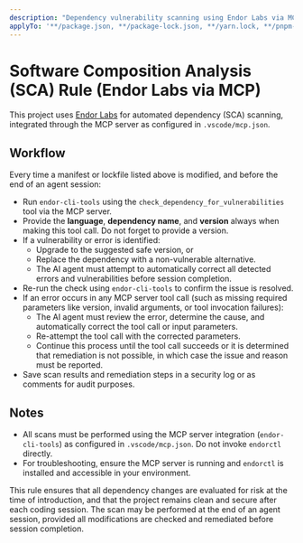 ```yaml
---
description: "Dependency vulnerability scanning using Endor Labs via MCP server integration"
applyTo: '**/package.json, **/package-lock.json, **/yarn.lock, **/pnpm-lock.yaml, **/requirements.txt, **/Pipfile, **/Pipfile.lock, **/pyproject.toml, **/poetry.lock, **/go.mod, **/go.sum, **/Cargo.toml, **/Cargo.lock, **/pom.xml, **/build.gradle, **/build.gradle.kts, **/gradle.lockfile, **/composer.json, **/composer.lock'
---
```

# Software Composition Analysis (SCA) Rule (Endor Labs via MCP)
This project uses [Endor Labs](https://docs.endorlabs.com/) for automated dependency (SCA) scanning, integrated through the MCP server as configured in `.vscode/mcp.json`.

## Workflow
Every time a manifest or lockfile listed above is modified, and before the end of an agent session:
- Run `endor-cli-tools` using the `check_dependency_for_vulnerabilities` tool via the MCP server.
- Provide the **language**, **dependency name**, and **version** always when making this tool call. Do not forget to provide a version.
- If a vulnerability or error is identified:
  - Upgrade to the suggested safe version, or
  - Replace the dependency with a non-vulnerable alternative.
  - The AI agent must attempt to automatically correct all detected errors and vulnerabilities before session completion.
- Re-run the check using `endor-cli-tools` to confirm the issue is resolved.
- If an error occurs in any MCP server tool call (such as missing required parameters like version, invalid arguments, or tool invocation failures):
  - The AI agent must review the error, determine the cause, and automatically correct the tool call or input parameters.
  - Re-attempt the tool call with the corrected parameters.
  - Continue this process until the tool call succeeds or it is determined that remediation is not possible, in which case the issue and reason must be reported.
- Save scan results and remediation steps in a security log or as comments for audit purposes.

## Notes
- All scans must be performed using the MCP server integration (`endor-cli-tools`) as configured in `.vscode/mcp.json`. Do not invoke `endorctl` directly.
- For troubleshooting, ensure the MCP server is running and `endorctl` is installed and accessible in your environment.

This rule ensures that all dependency changes are evaluated for risk at the time of introduction, and that the project remains clean and secure after each coding session. The scan may be performed at the end of an agent session, provided all modifications are checked and remediated before session completion.